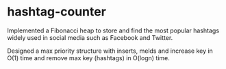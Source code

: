 # hashtag-counter

Implemented a Fibonacci heap to store and find the most popular hashtags widely used in social media such as Facebook and Twitter.

Designed a max priority structure with inserts, melds and increase key in O(1) time and remove max key (hashtags) in O(logn) time.
